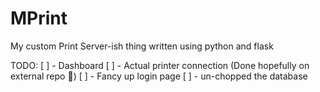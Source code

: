 # MPrint
My custom Print Server-ish thing written using python and flask

TODO:
[ ] - Dashboard
[ ] - Actual printer connection (Done hopefully on external repo :pray:)
[ ] - Fancy up login page
[ ] - un-chopped the database